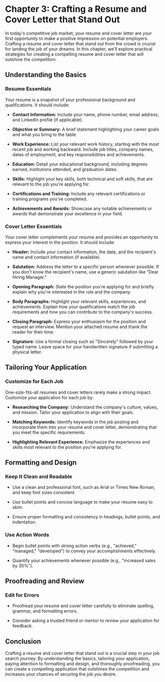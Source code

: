 Chapter 3: Crafting a Resume and Cover Letter that Stand Out
============================================================

In today's competitive job market, your resume and cover letter are your first opportunity to make a positive impression on potential employers. Crafting a resume and cover letter that stand out from the crowd is crucial for landing the job of your dreams. In this chapter, we'll explore practical strategies for creating a compelling resume and cover letter that will outshine the competition.

Understanding the Basics
------------------------

### Resume Essentials

Your resume is a snapshot of your professional background and qualifications. It should include:

* **Contact Information:** Include your name, phone number, email address, and LinkedIn profile (if applicable).

* **Objective or Summary:** A brief statement highlighting your career goals and what you bring to the table.

* **Work Experience:** List your relevant work history, starting with the most recent job and working backward. Include job titles, company names, dates of employment, and key responsibilities and achievements.

* **Education:** Detail your educational background, including degrees earned, institutions attended, and graduation dates.

* **Skills:** Highlight your key skills, both technical and soft skills, that are relevant to the job you're applying for.

* **Certifications and Training:** Include any relevant certifications or training programs you've completed.

* **Achievements and Awards:** Showcase any notable achievements or awards that demonstrate your excellence in your field.

### Cover Letter Essentials

Your cover letter complements your resume and provides an opportunity to express your interest in the position. It should include:

* **Header:** Include your contact information, the date, and the recipient's name and contact information (if available).

* **Salutation:** Address the letter to a specific person whenever possible. If you don't know the recipient's name, use a generic salutation like "Dear Hiring Manager."

* **Opening Paragraph:** State the position you're applying for and briefly explain why you're interested in the role and the company.

* **Body Paragraphs:** Highlight your relevant skills, experiences, and achievements. Explain how your qualifications match the job requirements and how you can contribute to the company's success.

* **Closing Paragraph:** Express your enthusiasm for the position and request an interview. Mention your attached resume and thank the reader for their time.

* **Signature:** Use a formal closing such as "Sincerely" followed by your typed name. Leave space for your handwritten signature if submitting a physical letter.

Tailoring Your Application
--------------------------

### Customize for Each Job

One-size-fits-all resumes and cover letters rarely make a strong impact. Customize your application for each job by:

* **Researching the Company:** Understand the company's culture, values, and mission. Tailor your application to align with their goals.

* **Matching Keywords:** Identify keywords in the job posting and incorporate them into your resume and cover letter, demonstrating that you meet the specific requirements.

* **Highlighting Relevant Experience:** Emphasize the experiences and skills most relevant to the position you're applying for.

Formatting and Design
---------------------

### Keep It Clean and Readable

* Use a clean and professional font, such as Arial or Times New Roman, and keep font sizes consistent.

* Use bullet points and concise language to make your resume easy to skim.

* Ensure proper formatting and consistency in headings, bullet points, and indentation.

### Use Action Words

* Begin bullet points with strong action verbs (e.g., "achieved," "managed," "developed") to convey your accomplishments effectively.

* Quantify your achievements whenever possible (e.g., "increased sales by 30%").

Proofreading and Review
-----------------------

### Edit for Errors

* Proofread your resume and cover letter carefully to eliminate spelling, grammar, and formatting errors.

* Consider asking a trusted friend or mentor to review your application for feedback.

Conclusion
----------

Crafting a resume and cover letter that stand out is a crucial step in your job search journey. By understanding the basics, tailoring your application, paying attention to formatting and design, and thoroughly proofreading, you can create a compelling application that outshines the competition and increases your chances of securing the job you desire.
